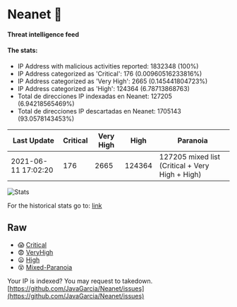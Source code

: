 # Neanet :hocho:
#### Threat intelligence feed
#### The stats:

- IP Address with malicious activities reported: 1832348 (100%)
- IP Address categorized as 'Critical':  176 (0.00960516233816%)
- IP Address categorized as 'Very High':  2665 (0.145441804723%)
- IP Address categorized as 'High':  124364 (6.78713868763)
- Total de direcciones IP indexadas en Neanet:  127205 (6.94218565469%)
- Total de direcciones IP descartadas en Neanet:  1705143 (93.0578143453%)

| Last Update | Critical | Very High | High | Paranoia |
| --- | --- | --- | --- | --- |
| 2021-06-11 17:02:20 | 176 | 2665 | 124364 | 127205 mixed list (Critical + Very High + High)|

![Stats](https://docs.google.com/spreadsheets/d/e/2PACX-1vSnaNMIXVabIpDJjufMlzH7poXnshF3mgd8Is1g9ytUEzVsP5my4Trn8f-xkoLLQ38xpL3HtmUexLo6/pubchart?oid=501124687&format=image)

For the historical stats go to: [link](/stats.csv)
## Raw
- :scream: [Critical](https://raw.githubusercontent.com/JavaGarcia/Neanet/master/blacklists/neanet_critical.txt)
- :fearful: [VeryHigh](https://raw.githubusercontent.com/JavaGarcia/Neanet/master/blacklists/neanet_veryHigh.txtt)
- :frowning: [High](https://raw.githubusercontent.com/JavaGarcia/Neanet/master/blacklists/neanet_high.txt)
- :dizzy_face: [Mixed-Paranoia](https://raw.githubusercontent.com/JavaGarcia/Neanet/master/blacklists/neanet_all.txt)


Your IP is indexed? You may request to takedown. [https://github.com/JavaGarcia/Neanet/issues](https://github.com/JavaGarcia/Neanet/issues)


















































































































































































































































































































































































































































































































































































































































































































































































































































































































































































































































































































































































































































































































































































































































































































































































































































































































































































































































































































































































































































































































































































































































































































































































































































































































































































































































































































































































































































































































































































































































































































































































































































































































































































































































































































































































































































































































































































































































































































































































































































































































































































































































































































































































































































































































































































































































































































































































































































































































































































































































































































































































































































































































































































































































































































































































































































































































































































































































































































































































































































































































































































































































































































































































































































































































































































































































































































































































































































































































































































































































































































































